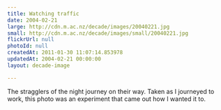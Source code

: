 ```yaml
---
title: Watching traffic
date: 2004-02-21
large: http://cdn.m.ac.nz/decade/images/20040221.jpg
small: http://cdn.m.ac.nz/decade/images/small/20040221.jpg
flickrUrl: null
photoId: null
createdAt: 2011-01-30 11:07:14.853978
updatedAt: 2004-02-21 00:00:00
layout: decade-image

---
```

The stragglers of the night journey on their way. Taken as I journeyed to work, this photo was an experiment that came out how I wanted it to.
